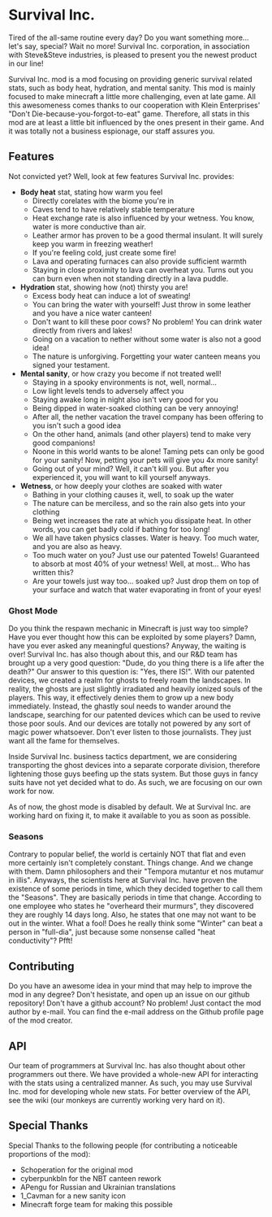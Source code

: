 # Survival Inc.

Tired of the all-same routine every day? Do you want something more... let's say, special?
Wait no more! Survival Inc. corporation, in association with Steve&Steve industries,
is pleased to present you the newest product in our line!

Survival Inc. mod is a mod focusing on providing generic survival related stats, such as body
heat, hydration, and mental sanity. This mod is mainly focused to make minecraft a little more
challenging, even at late game. All this awesomeness comes thanks to our cooperation with 
Klein Enterprises' "Don't Die-because-you-forgot-to-eat" game. Therefore, all stats in this mod
are at least a little bit influenced by the ones present in their game. And it was totally not a
business espionage, our staff assures you.

## Features
Not convicted yet? Well, look at few features Survival Inc. provides:
 * **Body heat** stat, stating how warm you feel
     * Directly corelates with the biome you're in
     * Caves tend to have relatively stable temperature
     * Heat exchange rate is also influenced by your wetness. You know, water is more conductive than air.
     * Leather armor has proven to be a good thermal insulant. It will surely keep you warm in freezing weather!
     * If you're feeling cold, just create some fire!
     * Lava and operating furnaces can also provide sufficient warmth
     * Staying in close proximity to lava can overheat you. Turns out you can burn even when not standing directly in a lava puddle.
 * **Hydration** stat, showing how (not) thirsty you are!
     * Excess body heat can induce a lot of sweating!
     * You can bring the water with yourself! Just throw in some leather and you have a nice water canteen!
     * Don't want to kill these poor cows? No problem! You can drink water directly from rivers and lakes!
     * Going on a vacation to nether without some water is also not a good idea!
     * The nature is unforgiving. Forgetting your water canteen means you signed your testament.
 * **Mental sanity**, or how crazy you become if not treated well!
     * Staying in a spooky environments is not, well, normal...
     * Low light levels tends to adversely affect you
     * Staying awake long in night also isn't very good for you
     * Being dipped in water-soaked clothing can be very annoying!
     * After all, the nether vacation the travel company has been offering to you isn't such a good idea
     * On the other hand, animals (and other players) tend to make very good companions!
     * Noone in this world wants to be alone! Taming pets can only be good for your sanity! Now, petting your pets will give you 4x more sanity!
     * Going out of your mind? Well, it can't kill you. But after you experienced it, you will want to kill yourself anyways.
 * **Wetness**, or how deeply your clothes are soaked with water
     * Bathing in your clothing causes it, well, to soak up the water
     * The nature can be merciless, and so the rain also gets into your clothing
     * Being wet increases the rate at which you dissipate heat. In other words, you can get badly cold if bathing for too long!
     * We all have taken physics classes. Water is heavy. Too much water, and you are also as heavy.
     * Too much water on you? Just use our patented Towels! Guaranteed to absorb at most 40% of your wetness! Well, at most... Who has written this?
     * Are your towels just way too... soaked up? Just drop them on top of your surface and watch that water evaporating in front of your eyes!

### Ghost Mode
Do you think the respawn mechanic in Minecraft is just way too simple? Have you ever thought how this can be exploited
by some players? Damn, have you ever asked any meaningful questions? Anyway, the waiting is over! Survival Inc. has also
though about this, and our R&D team has brought up a very good question: "Dude, do you thing there is a life after the death?"
Our answer to this question is: "Yes, there IS!". With our patented devices, we created a realm for ghosts to freely roam
the landscapes. In reality, the ghosts are just slightly irradiated and heavily ionized souls of the players. This way, it
effectively denies them to grow up a new body immediately. Instead, the ghastly soul needs to wander around the landscape, searching
for our patented devices which can be used to revive those poor souls. And our devices are totally not powered by any sort of magic
power whatsoever. Don't ever listen to those journalists. They just want all the fame for themselves.

Inside Survival Inc. business tactics department, we are considering transporting the ghost devices into a separate corporate
division, therefore lightening those guys beefing up the stats system. But those guys in fancy suits have not yet decided what
to do. As such, we are focusing on our own work for now.

As of now, the ghost mode is disabled by default. We at Survival Inc. are working hard on fixing it, to make it available
to you as soon as possible.

### Seasons
Contrary to popular belief, the world is certainly NOT that flat and even more certainly isn't completely constant.
Things change. And we change with them. Damn philosophers and their "Tempora mutantur et nos mutamur in illis".
Anyways, the scientists here at Survival Inc. have proven the existence of some periods in time, which they decided
together to call them the "Seasons". They are basically periods in time that change. According to one employee who
states he "overheard their murmurs", they discovered they are roughly 14 days long. Also, he states that one may not
want to be out in the winter. What a fool! Does he really think some "Winter" can beat a person in "full-dia", just
because some nonsense called "heat conductivity"? Pfft!

## Contributing
Do you have an awesome idea in your mind that may help to improve the mod in any degree?
Don't hesistate, and open up an issue on our github repository! Don't have a github account?
No problem! Just contact the mod author by e-mail. You can find the e-mail address on the
Github profile page of the mod creator.

## API
Our team of programmers at Survival Inc. has also thought about other programmers out there.
We have provided a whole-new API for interacting with the stats using a centralized manner.
As such, you may use Survival Inc. mod for developing whole new stats. For better overview
of the API, see the wiki (our monkeys are currently working very hard on it).

## Special Thanks
Special Thanks to the following people (for contributing a noticeable proportions of the mod):
 * Schoperation for the original mod
 * cyberpunkbln for the NBT canteen rework
 * APengu for Russian and Ukrainian translations
 * 1_Cavman for a new sanity icon
 * Minecraft forge team for making this possible
